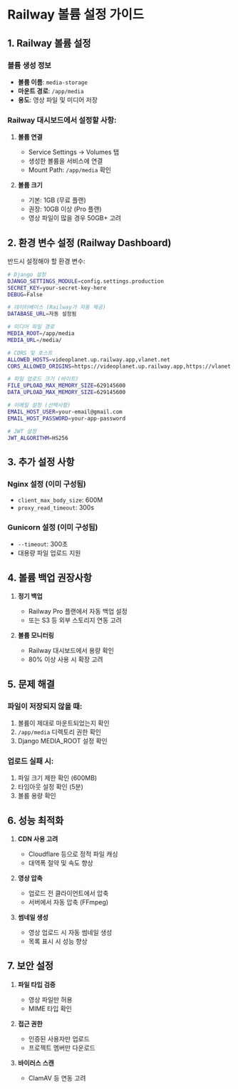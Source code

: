 # Railway 볼륨 설정 가이드

## 1. Railway 볼륨 설정

### 볼륨 생성 정보
- **볼륨 이름**: `media-storage`
- **마운트 경로**: `/app/media`
- **용도**: 영상 파일 및 미디어 저장

### Railway 대시보드에서 설정할 사항:

1. **볼륨 연결**
   - Service Settings → Volumes 탭
   - 생성한 볼륨을 서비스에 연결
   - Mount Path: `/app/media` 확인

2. **볼륨 크기**
   - 기본: 1GB (무료 플랜)
   - 권장: 10GB 이상 (Pro 플랜)
   - 영상 파일이 많을 경우 50GB+ 고려

## 2. 환경 변수 설정 (Railway Dashboard)

반드시 설정해야 할 환경 변수:

```bash
# Django 설정
DJANGO_SETTINGS_MODULE=config.settings.production
SECRET_KEY=your-secret-key-here
DEBUG=False

# 데이터베이스 (Railway가 자동 제공)
DATABASE_URL=자동 설정됨

# 미디어 파일 경로
MEDIA_ROOT=/app/media
MEDIA_URL=/media/

# CORS 및 호스트
ALLOWED_HOSTS=videoplanet.up.railway.app,vlanet.net
CORS_ALLOWED_ORIGINS=https://videoplanet.up.railway.app,https://vlanet.net

# 파일 업로드 크기 (바이트)
FILE_UPLOAD_MAX_MEMORY_SIZE=629145600
DATA_UPLOAD_MAX_MEMORY_SIZE=629145600

# 이메일 설정 (선택사항)
EMAIL_HOST_USER=your-email@gmail.com
EMAIL_HOST_PASSWORD=your-app-password

# JWT 설정
JWT_ALGORITHM=HS256
```

## 3. 추가 설정 사항

### Nginx 설정 (이미 구성됨)
- `client_max_body_size`: 600M
- `proxy_read_timeout`: 300s

### Gunicorn 설정 (이미 구성됨)
- `--timeout`: 300초
- 대용량 파일 업로드 지원

## 4. 볼륨 백업 권장사항

1. **정기 백업**
   - Railway Pro 플랜에서 자동 백업 설정
   - 또는 S3 등 외부 스토리지 연동 고려

2. **볼륨 모니터링**
   - Railway 대시보드에서 용량 확인
   - 80% 이상 사용 시 확장 고려

## 5. 문제 해결

### 파일이 저장되지 않을 때:
1. 볼륨이 제대로 마운트되었는지 확인
2. `/app/media` 디렉토리 권한 확인
3. Django MEDIA_ROOT 설정 확인

### 업로드 실패 시:
1. 파일 크기 제한 확인 (600MB)
2. 타임아웃 설정 확인 (5분)
3. 볼륨 용량 확인

## 6. 성능 최적화

1. **CDN 사용 고려**
   - Cloudflare 등으로 정적 파일 캐싱
   - 대역폭 절약 및 속도 향상

2. **영상 압축**
   - 업로드 전 클라이언트에서 압축
   - 서버에서 자동 압축 (FFmpeg)

3. **썸네일 생성**
   - 영상 업로드 시 자동 썸네일 생성
   - 목록 표시 시 성능 향상

## 7. 보안 설정

1. **파일 타입 검증**
   - 영상 파일만 허용
   - MIME 타입 확인

2. **접근 권한**
   - 인증된 사용자만 업로드
   - 프로젝트 멤버만 다운로드

3. **바이러스 스캔**
   - ClamAV 등 연동 고려